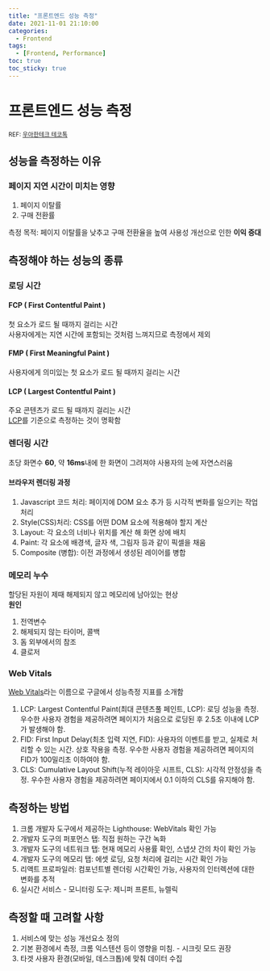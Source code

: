 ```yaml
---
title: "프론트엔드 성능 측정"
date: 2021-11-01 21:10:00
categories:
  - Frontend
tags:
  - [Frontend, Performance]
toc: true
toc_sticky: true
---
```


# 프론트엔드 성능 측정

<small>REF: [우아한테크 테코톡](https://www.youtube.com/watch?v=A6J74xLWqYg)</small>

## 성능을 측정하는 이유

### 페이지 지연 시간이 미치는 영향

1. 페이지 이탈률
2. 구매 전환률

측정 목적: 페이지 이탈률을 낮추고 구매 전환율을 높여 사용성 개선으로 인한 **이익 증대**

## 측정해야 하는 성능의 종류

### 로딩 시간

#### FCP ( First Contentful Paint )

첫 요소가 로드 될 때까지 걸리는 시간  
사용자에게는 지연 시간에 포함되는 것처럼 느껴지므로 측정에서 제외

#### FMP ( First Meaningful Paint )

사용자에게 의미있는 첫 요소가 로드 될 때까지 걸리는 시간

#### LCP ( Largest Contentful Paint )

주요 콘텐츠가 로드 될 때까지 걸리는 시간  
[LCP](https://web.dev/i18n/ko/lcp/)를 기준으로 측정하는 것이 명확함

### 렌더링 시간

초당 화면수 **60**, 약 **16ms**내에 한 화면이 그려져야 사용자의 눈에 자연스러움

#### 브라우저 렌더링 과정

1. Javascript 코드 처리: 페이지에 DOM 요소 추가 등 시각적 변화를 일으키는 작업 처리
2. Style(CSS)처리: CSS를 어떤 DOM 요소에 적용해야 할지 계산
3. Layout: 각 요소의 너비나 위치를 계산 해 화면 상에 배치
4. Paint: 각 요소에 배경색, 글자 색, 그림자 등과 같이 픽셀을 채움
5. Composite (병합): 이전 과정에서 생성된 레이어를 병합

### 메모리 누수

할당된 자원이 제때 해제되지 않고 메모리에 남아있는 현상  
**원인**

1. 전역변수
2. 해제되지 않는 타이머, 콜백
3. 돔 외부에서의 참조
4. 클로저

### Web Vitals

[Web Vitals](https://web.dev/i18n/ko/vitals/)라는 이름으로 구글에서 성능측정 지표를 소개함

1. LCP: Largest Contentful Paint(최대 콘텐츠풀 페인트, LCP): 로딩 성능을 측정. 우수한 사용자 경험을 제공하려면 페이지가 처음으로 로딩된 후 2.5초 이내에 LCP가 발생해야 함.
2. FID: First Input Delay(최초 입력 지연, FID): 사용자의 이벤트를 받고, 실제로 처리할 수 있는 시간. 상호 작용을 측정. 우수한 사용자 경험을 제공하려면 페이지의 FID가 100밀리초 이하여야 함.
3. CLS: Cumulative Layout Shift(누적 레이아웃 시프트, CLS): 시각적 안정성을 측정. 우수한 사용자 경험을 제공하려면 페이지에서 0.1 이하의 CLS를 유지해야 함.

## 측정하는 방법

1. 크롬 개발자 도구에서 제공하는 Lighthouse: WebVitals 확인 가능
2. 개발자 도구의 퍼포먼스 탭: 직접 원하는 구간 녹화
3. 개발자 도구의 네트워크 탭: 현재 메모리 사용률 확인, 스냅샷 간의 차이 확인 가능
4. 개발자 도구의 메모리 탭: 에셋 로딩, 요청 처리에 걸리는 시간 확인 가능
5. 리액트 프로파일러: 컴포넌트별 렌더링 시간확인 가능, 사용자의 인터렉션에 대한 변화를 추적
6. 실시간 서비스 - 모니터링 도구: 제니퍼 프론트, 뉴렐릭

## 측정할 때 고려할 사항

1. 서비스에 맞는 성능 개선요소 정의
2. 기본 환경에서 측정, 크롬 익스텐션 등이 영향을 미침. - 시크릿 모드 권장
3. 타겟 사용자 환경(모바일, 데스크톱)에 맞춰 데이터 수집
